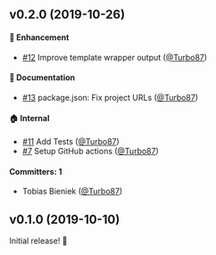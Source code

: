 ## v0.2.0 (2019-10-26)

#### :rocket: Enhancement
* [#12](https://github.com/ember-codemods/tagless-ember-components-codemod/pull/12) Improve template wrapper output ([@Turbo87](https://github.com/Turbo87))

#### :memo: Documentation
* [#13](https://github.com/ember-codemods/tagless-ember-components-codemod/pull/13) package.json: Fix project URLs ([@Turbo87](https://github.com/Turbo87))

#### :house: Internal
* [#11](https://github.com/ember-codemods/tagless-ember-components-codemod/pull/11) Add Tests ([@Turbo87](https://github.com/Turbo87))
* [#7](https://github.com/ember-codemods/tagless-ember-components-codemod/pull/7) Setup GitHub actions ([@Turbo87](https://github.com/Turbo87))

#### Committers: 1
- Tobias Bieniek ([@Turbo87](https://github.com/Turbo87))


## v0.1.0 (2019-10-10)

Initial release! 🎉
